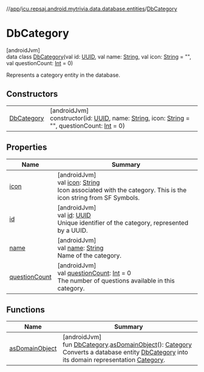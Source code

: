//[app](../../../index.md)/[icu.repsaj.android.mytrivia.data.database.entities](../index.md)/[DbCategory](index.md)

# DbCategory

[androidJvm]\
data class [DbCategory](index.md)(val
id: [UUID](https://developer.android.com/reference/kotlin/java/util/UUID.html), val
name: [String](https://kotlinlang.org/api/latest/jvm/stdlib/kotlin/-string/index.html), val
icon: [String](https://kotlinlang.org/api/latest/jvm/stdlib/kotlin/-string/index.html) =
&quot;&quot;, val
questionCount: [Int](https://kotlinlang.org/api/latest/jvm/stdlib/kotlin/-int/index.html) = 0)

Represents a category entity in the database.

## Constructors

|                               |                                                                                                                                                                                                                                                                                                                                                                                                           |
|-------------------------------|-----------------------------------------------------------------------------------------------------------------------------------------------------------------------------------------------------------------------------------------------------------------------------------------------------------------------------------------------------------------------------------------------------------|
| [DbCategory](-db-category.md) | [androidJvm]<br>constructor(id: [UUID](https://developer.android.com/reference/kotlin/java/util/UUID.html), name: [String](https://kotlinlang.org/api/latest/jvm/stdlib/kotlin/-string/index.html), icon: [String](https://kotlinlang.org/api/latest/jvm/stdlib/kotlin/-string/index.html) = &quot;&quot;, questionCount: [Int](https://kotlinlang.org/api/latest/jvm/stdlib/kotlin/-int/index.html) = 0) |

## Properties

| Name                               | Summary                                                                                                                                                                                              |
|------------------------------------|------------------------------------------------------------------------------------------------------------------------------------------------------------------------------------------------------|
| [icon](icon.md)                    | [androidJvm]<br>val [icon](icon.md): [String](https://kotlinlang.org/api/latest/jvm/stdlib/kotlin/-string/index.html)<br>Icon associated with the category. This is the icon string from SF Symbols. |
| [id](id.md)                        | [androidJvm]<br>val [id](id.md): [UUID](https://developer.android.com/reference/kotlin/java/util/UUID.html)<br>Unique identifier of the category, represented by a UUID.                             |
| [name](name.md)                    | [androidJvm]<br>val [name](name.md): [String](https://kotlinlang.org/api/latest/jvm/stdlib/kotlin/-string/index.html)<br>Name of the category.                                                       |
| [questionCount](question-count.md) | [androidJvm]<br>val [questionCount](question-count.md): [Int](https://kotlinlang.org/api/latest/jvm/stdlib/kotlin/-int/index.html) = 0<br>The number of questions available in this category.        |

## Functions

| Name                                     | Summary                                                                                                                                                                                                                                                                                                                   |
|------------------------------------------|---------------------------------------------------------------------------------------------------------------------------------------------------------------------------------------------------------------------------------------------------------------------------------------------------------------------------|
| [asDomainObject](../as-domain-object.md) | [androidJvm]<br>fun [DbCategory](index.md).[asDomainObject](../as-domain-object.md)(): [Category](../../icu.repsaj.android.mytrivia.model/-category/index.md)<br>Converts a database entity [DbCategory](index.md) into its domain representation [Category](../../icu.repsaj.android.mytrivia.model/-category/index.md). |

